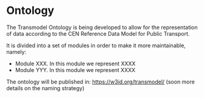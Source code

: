 # Ontology
The Transmodel Ontology is being developed to allow for the representation of data according to the CEN Reference Data Model for Public Transport. 

It is divided into a set of modules in order to make it more maintainable, namely:
* Module XXX. In this module we represent XXXX
* Module YYY. In this module we represent XXXX

The ontology will be published in: https://w3id.org/transmodel/ (soon more details on the naming strategy)
